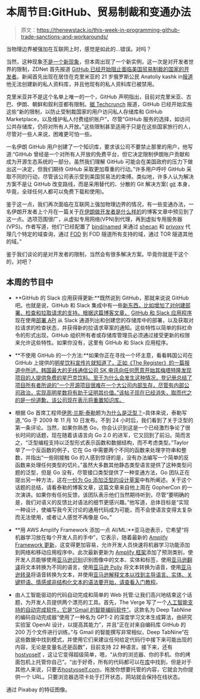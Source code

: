 # 本周节目:GitHub、贸易制裁和变通办法

> 原文：<https://thenewstack.io/this-week-in-programming-github-trade-sanctions-and-workarounds/>

当物理边界被强加在互联网上时，感觉是如此的…错误。对吗？

当然，这种现象[不是一个新现象](https://techcrunch.com/2018/12/22/slack-says-it-will-comply-with-sanctions/)，但本周出现了一个新实例，这一次是对开发者世界的限制，ZDNet 首先报道 [GitHub 已经开始阻止面临美国贸易制裁的国家的开发者](https://www.zdnet.com/article/github-starts-blocking-developers-in-countries-facing-us-trade-sanctions/)。新闻首先出现在居住在克里米亚的 21 岁俄罗斯公民 Anatoliy kashk in[报道](https://github.com/tkashkin/GameHub/issues/289)他无法创建新的私人资料库，并且他现有的私人资料库已被禁用。

克里米亚并不是这个名单上唯一的一个，GitHub 声明指出，目前对克里米亚、古巴、伊朗、朝鲜和叙利亚都有限制。[据 Techcrunch](https://techcrunch.com/2019/07/29/github-ban-sanctioned-countries/) 报道，GitHub 已经开始实施这些“新的限制，以防止受制裁国家的用户访问私人存储库和 GitHub Marketplace，以及维护私人付费组织账户”，尽管“GitHub 服务的选择，如访问公共存储库，仍将对所有人开放。”这些限制甚至适用于只是在这些国家旅行的人，尽管对一些人来说，困难更可怕一些。

一名伊朗 GitHub 用户创建了一个知识库，要求该公司不要禁止那里的用户，他写道:“GitHub 曾经是一个对所有人开放的免费平台，但它决定限制伊朗账户贡献和成为开源生态系统的一部分。虽然我们理解 GitHub 可能会在美国政府的压力下做出这一决定，但我们期待 GitHub 采取更加尊重的行动。”许多用户呼吁 GitHub 采取不同的行动，尽管该公司表示受到美国贸易法的束缚。类似地，许多人认为解决方案不是让 GitHub 改变路线，而是采用替代的、分散的 Git 解决方案( [git](https://git-scm.com/) 本身，毕竟，全球任何人都可以免费下载和使用)。

鉴于这一点，我们再次面临在互联网上强加物理边界的情况，有一些变通办法，一名伊朗开发者上个月在一篇关于[在伊朗做开发者是什么样的](https://shahinsorkh.ir/2019/07/20/how-is-it-like-to-be-a-dev-in-iran)的博客文章中预见到了这一点。选项范围很广，从虚拟专用网络(VPN)到代理，再到虚拟专用服务器(VPS)。作者写道，他们“已经配置了 [bind/named](https://bind9.net/) 来通过 [shecan](https://shecan.ir/) 和 [privoxy](https://privoxy.org/) 代理几个特定的域查询，通过 [FOD](https://github.com/freedomofdevelopers/fod) 到 FOD 隧道所有支持的域，通过 TOR 隧道其他的域。”

鉴于我们谈论的是对开发者的限制，当然会有很多解决方案。毕竟你就是干这个的，对吧？

## 本周的节目中

*   **GitHub 的 Slack 应用获得更新:**既然说到 GitHub，那就来说说 GitHub 吧。也就是说，GitHub 和 Slack 集成中有一些[新东西，比如增加了对创建部署、检查和拉取请求的支持。根据这篇博客文章，](https://github.blog/2019-07-29-whats-new-in-the-github-and-slack-integration/) [GitHub 和 Slack 应用程序](https://slack.github.com/)现在使用[部署 API](https://developer.github.com/v3/repos/deployments/) 从 Slack 通道列出和创建您的存储库中的部署，以及获取对拉请求的检查状态，并获得新的拉请求草案的通知。这些特性以简单的斜杠命令的形式出现，GitHub 组织所有者或存储库管理员必须通过接受更新的权限来允许这些特性。如果你没有，这里有 GitHub 和 Slack 应用程序。
*   **不使用 GitHub 的一个方法:**如果你正在寻找一个坏主意，看看韩国公司在 GitHub 上提供的[明星饮料宣传片就知道了，正如《The Register》的一篇报道中所述。韩国最大的无线通信公司 SK 电讯向任何愿意开始其梅塔特隆发现项目的人提供免费的星巴克饮料。至于为什么会发生这种情况，登记册总结了项目所有者所说的“一个开源项目很难在一个大公司内部生存，尽管有内部公司政治，实现高明星数将有助于证明其价值。”该帖子现在已经消失，取而代之的是一份道歉，该公司现在表示将重置知识库。](https://www.theregister.co.uk/2019/07/30/would_you_star_a_github_project_for_a_free_drink/)

*   根据 Go 首席工程师[伊恩·兰斯·泰勒](https://www.linkedin.com/in/ianlancetaylor/)题为[为什么是泛型？](https://blog.golang.org/why-generics)–具体来说，泰勒写道,“Go 于 2009 年 11 月 10 日发布。不到 24 小时后，我们看到了关于泛型的第一条评论。当然，如果你熟悉 Go，你会认识到这是一个已经激烈争论了很长时间的话题，现在随着该语言向 Go 2.0 的进军，它又回到了前沿。简而言之，“泛型编程支持以泛型形式表示函数和数据结构，而不考虑类型。”Taylor 举了一个反函数的例子，它在 Go 中需要两个不同的函数来处理字符串和整数，并指出“一些刚接触 Go 的人感到惊讶的是，没有办法编写一个简单的反函数来处理任何类型的切片。”虽然大多数其他静态类型语言提供了这种类型问题的泛型，但是 Go 没有，尽管接口类型提供了一种变通方法，Go 团队正在提出另一种方法，这在[一份为 Go 添加泛型的设计草案](https://github.com/golang/proposal/blob/master/design/go2draft-contracts.md)中有所阐述。关于这个话题的总结，请看泰勒的博客文章，这篇文章来自他上周在 GopherCon 的一次演讲。如果你有任何反馈，该团队表示他们当然期待听到，尽管“要明确的是，我们对语义的反馈比对语法的细节更感兴趣。”他写道，总体目标是“实现一种设计，使编写我今天讨论的通用代码成为可能，而不会使语言变得太复杂而无法使用，或者让人感觉不再像是 Go。”

*   **用 AWS Amplify Framework 添加一点 AI/ML:**亚马逊表示，它希望“将机器学习放在每个开发人员的手中”，它表示，随着最新的 [Amplify Framework 更新](https://aws.amazon.com/blogs/aws/amplify-framework-update-quickly-add-machine-learning-capabilities-to-your-web-and-mobile-apps/)，这变得更加容易，允许开发人员快速将机器学习功能添加到网络和移动应用程序中。此次最新更新为 [Amplify 框架](https://aws.amazon.com/amplify/framework/)添加了预测类别，使开发人员能够使用[亚马逊识别](https://aws.amazon.com/rekognition/)识别图像中的文本、实体和标签，使用[亚马逊翻译](https://aws.amazon.com/translate/)将文本转换为不同的语言，使用[亚马逊 Polly](https://aws.amazon.com/polly/) 将文本转换为语音，使用[亚马逊转录](https://aws.amazon.com/transcribe/)将语音转换为文本，并使用[亚马逊解释文本以找到主导语言、实体、关键短语、情感或非结构化文本的语法要开始，请查看](https://aws.amazon.com/comprehend/)[入门教程](https://aws-amplify.github.io/)。
*   由人工智能驱动的代码自动完成和简单的 Web 托管:让我们高兴地结束这个话题，为开发人员提供两个漂亮的工具。首先，The Verge 写了一个[人工智能支持的自动完成软件，它是“Gmail 的智能编码软件”](https://www.theverge.com/2019/7/24/20708542/coding-autocompleter-deep-tabnine-ai-deep-learning-smart-compose)。这款名为 Deep TabNine 的编码自动完成器“使用了一种名为 GPT-2 的深度学习文本生成算法，由研究实验室 OpenAI 设计，以提高其能力”，并且“正在对来自编码库 GitHub 的 200 万个文件进行训练。”与 Gmail 的智能撰写非常相似，Deep TabNine“在这些数据中找到模式，并使用它们来建议任何给定代码行中接下来可能出现的内容，无论是变量名还是函数”，目前支持 22 种语言。接下来，还有 [hostyoself](https://github.com/schollz/hostyoself) ，这让它变得超级简单，嗯，“从你的浏览器、你的手机、你的烤面包机上托管你自己”。“出于好奇，所有的代码都可以在[库](https://github.com/schollz/hostyoself)中找到，但是对于其他人来说，只要去[hostyoself.com](https://hostyoself.com/)，拖放你想要托管的内容，它就会为你提供一个 URL。只要浏览器选项卡处于打开状态，网站就会保持在线状态。

通过 Pixabay 的特征图像。

<svg xmlns:xlink="http://www.w3.org/1999/xlink" viewBox="0 0 68 31" version="1.1"><title>Group</title> <desc>Created with Sketch.</desc></svg>